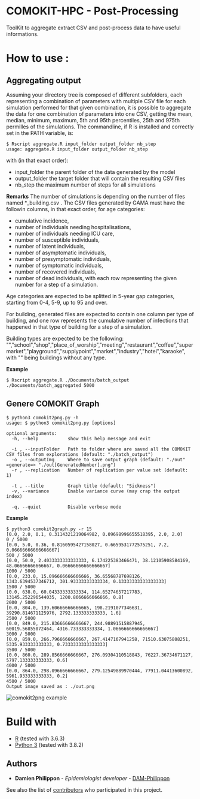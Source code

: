 # COMOKIT-HPC - Post-Processing
ToolKit to aggregate extract CSV and post-process data to have useful informations.

# How to use :

## Aggregating output

Assuming your directory tree is composed of different subfolders, each representing a combination of parameters with multiple CSV file for each simulation performed for that given combination, it is possible to aggregate the data for one combination of parameters into one CSV, getting the mean, median, minimum, maximum, 5th and 95th percentiles, 25th and 975th permilles of the simulations. The commandline, if R is installed and correctly set in the PATH variable, is: 

```
$ Rscript aggregate.R input_folder output_folder nb_step
usage: aggregate.R input_folder output_folder nb_step

```
with (in that exact order): 
* input_folder the parent folder of the data generated by the model
* output_folder the target folder that will contain the resulting CSV files
* nb_step the maximum number of steps for all simulations

**Remarks**
The number of simulations is depending on the number of files named \*_building.csv . The CSV files generated by GAMA must have the followin columns, in that exact order, for age categories: 
* cumulative incidence, 
* number of individuals needing hospitalisations, 
* number of individuals needing ICU care, 
* number of susceptible individuals, 
* number of latent individuals, 
* number of asymptomatic individuals, 
* number of presymptomatic individuals, 
* number of symptomatic individuals, 
* number of recovered individuals, 
* number of dead individuals,
with each row representing the given number for a step of a simulation.

Age categories are expected to be splitted in 5-year gap categories, starting from 0-4, 5-9, up to 95 and over. 

For building, generated files are expected to contain one column per type of building, and one row represents the cumulative number of infections that happened in that type of building for a step of a simulation. 

Building types are expected to be the following:
"","school","shop","place_of_worship","meeting","restaurant","coffee","supermarket","playground","supplypoint","market","industry","hotel","karaoke", 
with "" being buildings without any type. 

**Example**
```
$ Rscript aggregate.R ./Documents/batch_output ./Documents/batch_aggregated 5000
```

## Genere COMOKIT Graph

```
$ python3 comokit2png.py -h
usage: $ python3 comokit2png.py [options]

optional arguments:
  -h, --help           show this help message and exit

  -i , --inputFolder   Path to folder where are saved all the COMOKIT CSV files from explorations (default: "./batch_output")
  -o , --outputImg     Where to save output graph (default: "./out" =generate=> "./out[GeneratedNumber].png")
  -r , --replication   Number of replication per value set (default: 1)

  -t , --title         Graph title (default: "Sickness")
  -v, --variance       Enable variance curve (may crap the output index)
  
  -q, --quiet          Disable verbose mode
```

**Example**
```
$ python3 comokit2graph.py -r 15
[0.0, 2.0, 0.1, 0.3114321219064982, 0.09698996655518395, 2.0, 2.0]
0 / 5000
[0.0, 5.0, 0.36, 0.8160595427158027, 0.6659531772575251, 7.2, 0.06666666666666667]
500 / 5000
[0.0, 50.0, 2.4033333333333333, 6.174225383466471, 38.12105908584169, 48.06666666666667, 0.06666666666666667]
1000 / 5000
[0.0, 233.0, 15.096666666666666, 36.65568787698126, 1343.6394537346712, 301.93333333333334, 0.13333333333333333]
1500 / 5000
[0.0, 638.0, 60.04333333333334, 114.65274657217783, 13145.252296544035, 1200.8666666666666, 0.8]
2000 / 5000
[0.0, 804.0, 139.60666666666665, 198.2191077346631, 39290.814671125976, 2792.133333333333, 1.6]
2500 / 5000
[0.0, 849.0, 215.83666666666667, 244.98891515887945, 60019.56855072464, 4316.733333333334, 1.0666666666666667]
3000 / 5000
[0.0, 859.0, 266.7966666666667, 267.4147167941258, 71510.63075808251, 5335.933333333333, 0.7333333333333333]
3500 / 5000
[0.0, 860.0, 289.8566666666667, 276.09304110518843, 76227.36734671127, 5797.133333333333, 0.6]
4000 / 5000
[0.0, 864.0, 298.0966666666667, 279.12549889970444, 77911.04413600892, 5961.933333333333, 0.2]
4500 / 5000
Output image saved as : ./out.png
```

![comokit2png example](https://github.com/COMOKIT/COMOKIT-HPC/tree/master/.github/comokit2png.png)

# Build with
- [R](https://www.r-project.org/) (tested with 3.6.3)
- [Python 3](https://www.python.org/downloads/) (tested with 3.8.2) 

## Authors

* **Damien Philippon** - *Epidemiologist developer* - [DAM-Philippon](https://github.com/DAM-Philippon)

See also the list of [contributors](https://github.com/orgs/COMOKIT/people) who participated in this project.